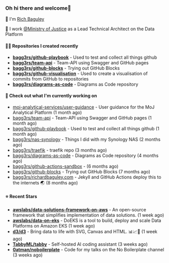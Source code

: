 ### Oh hi there and welcome👋

👐 I'm [Rich Baguley](https://richardbaguley.com/about)

🏢 I work [@Ministry of Justice](https://github.com/ministryofjustice) as a Lead Technical Architect on the Data Platform

#### 👨‍💻 Repositories I created recently
- **[bagg3rs/github-playbook](https://github.com/bagg3rs/github-playbook)** - Used to test and collect all things github
- **[bagg3rs/team-api](https://github.com/bagg3rs/team-api)** - Team-API using Swagger and GitHub pages
- **[bagg3rs/github-blocks](https://github.com/bagg3rs/github-blocks)** - Trying out GitHub Blocks
- **[bagg3rs/github-visualisation](https://github.com/bagg3rs/github-visualisation)** - Used to create a visualisation of commits from GitHub to repositories
- **[bagg3rs/diagrams-as-code](https://github.com/bagg3rs/diagrams-as-code)** - Diagrams as Code repository

#### 👷 Check out what I'm currently working on

- [moj-analytical-services/user-guidance](https://github.com/moj-analytical-services/user-guidance) - User guidance for the MoJ Analytical Platform (1 month ago)
- [bagg3rs/team-api](https://github.com/bagg3rs/team-api) - Team-API using Swagger and GitHub pages (1 month ago)
- [bagg3rs/github-playbook](https://github.com/bagg3rs/github-playbook) - Used to test and collect all things github (1 month ago)
- [bagg3rs/nas-synology](https://github.com/bagg3rs/nas-synology) - Things I did with my Synology NAS (2 months ago)
- [bagg3rs/traefik](https://github.com/bagg3rs/traefik) - traefik repo (3 months ago)
- [bagg3rs/diagrams-as-code](https://github.com/bagg3rs/diagrams-as-code) - Diagrams as Code repository (4 months ago)
- [bagg3rs/github-actions-sandbox](https://github.com/bagg3rs/github-actions-sandbox) -  (6 months ago)
- [bagg3rs/github-blocks](https://github.com/bagg3rs/github-blocks) - Trying out GitHub Blocks (7 months ago)
- [bagg3rs/richardbaguley.com](https://github.com/bagg3rs/richardbaguley.com) - Jekyll and GitHub Actions deploy this to the internets 🌏 (8 months ago)

#### ⭐ Recent Stars


- **[awslabs/data-solutions-framework-on-aws](https://github.com/awslabs/data-solutions-framework-on-aws)** - An open-source framework that simplifies implementation of data solutions.  (1 week ago)
- **[awslabs/data-on-eks](https://github.com/awslabs/data-on-eks)** - DoEKS is a tool to build, deploy and scale Data Platforms on Amazon EKS (1 week ago)
- **[d3/d3](https://github.com/d3/d3)** - Bring data to life with SVG, Canvas and HTML. :bar_chart::chart_with_upwards_trend::tada: (1 week ago)
- **[TabbyML/tabby](https://github.com/TabbyML/tabby)** - Self-hosted AI coding assistant (3 weeks ago)
- **[0atman/noboilerplate](https://github.com/0atman/noboilerplate)** - Code for my talks on the No Boilerplate channel (3 weeks ago)
